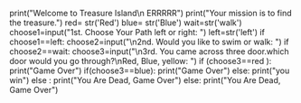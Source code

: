 print("Welcome to Treasure Island\n         ERRRRR")
print("Your mission is to find the treasure.")
red= str('Red')
blue= str('Blue')
wait=str('walk')
choose1=input("1st. Choose Your Path left or right: ")
left=str('left')
if choose1==left:
    choose2=input("\n2nd. Would you like to swim or walk: ")
    if choose2==wait:
        choose3=input("\n3rd. You came across three door.which door would you go through?\nRed, Blue, yellow: ")
        if (choose3==red ):
            print("Game Over")
        if(choose3==blue):
            print("Game Over")
        else:
            print("you win")
    else :
        print("You Are Dead, Game Over")
else:
    print("You Are Dead, Game Over")

